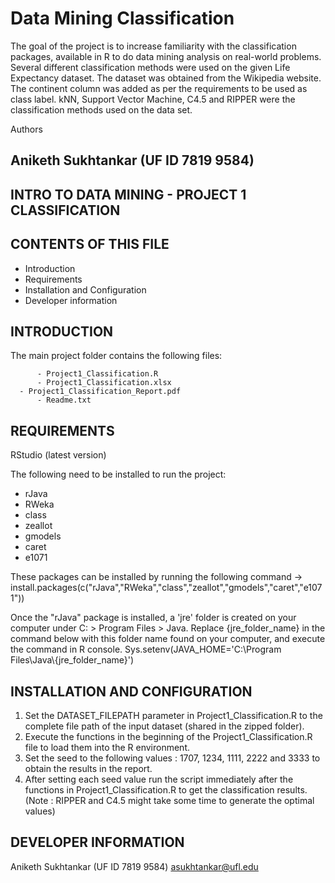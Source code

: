 # Data Mining Classification
The goal of the project is to increase familiarity with the classification packages, available in R to do data mining analysis on real-world problems. Several different classification methods were used on the given Life Expectancy dataset. The dataset was obtained from the Wikipedia website. The continent column was added as per the requirements to be used as class label. kNN, Support Vector Machine, C4.5 and RIPPER were the classification methods used on the data set.

Authors

Aniketh Sukhtankar (UF ID 7819 9584)
-------------------------------------------------------
 INTRO TO DATA MINING - PROJECT 1 CLASSIFICATION 
-------------------------------------------------------

CONTENTS OF THIS FILE 
---------------------
    
 * Introduction
 * Requirements
 * Installation and Configuration
 * Developer information


INTRODUCTION
------------
The main project folder contains the following files:

          - Project1_Classification.R
          - Project1_Classification.xlsx
	  - Project1_Classification_Report.pdf
          - Readme.txt


REQUIREMENTS
------------
RStudio (latest version)

The following need to be installed to run the project:
* rJava
* RWeka
* class
* zeallot
* gmodels
* caret
* e1071

These packages can be installed by running the following command 
-> install.packages(c("rJava","RWeka","class","zeallot","gmodels","caret","e1071"))

Once the "rJava" package is installed, a 'jre' folder is created on your computer under C: > Program Files > Java. Replace {jre_folder_name} in the command below with this folder name found on your computer, and execute the command in R console.
Sys.setenv(JAVA_HOME='C:\\Program Files\\Java\\{jre_folder_name}')

INSTALLATION AND CONFIGURATION
------------------------------
1. Set the DATASET_FILEPATH parameter in Project1_Classification.R to the complete file path of the input dataset (shared in the zipped folder).
2. Execute the functions in the beginning of the Project1_Classification.R file to load them into the R environment.
3. Set the seed to the following values : 1707, 1234, 1111, 2222 and 3333 to obtain the results in the report.
4. After setting each seed value run the script immediately after the functions in Project1_Classification.R to get the classification results.(Note : RIPPER and C4.5 might take some time to generate the optimal values)

DEVELOPER INFORMATION
---------------------

  Aniketh Sukhtankar (UF ID 7819 9584) asukhtankar@ufl.edu
